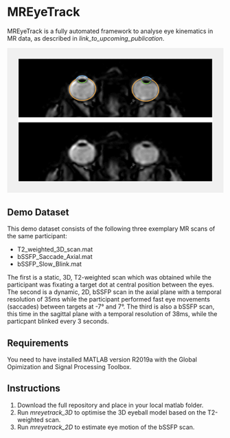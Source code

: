 # MREyeTrack
MREyeTrack is a fully automated framework to analyse eye kinematics in MR data, as described in *link_to_upcoming_publication*.

![](Saccade.gif)

## Demo Dataset
This demo dataset consists of the following three exemplary MR scans of the same participant:
* T2_weighted_3D_scan.mat
* bSSFP_Saccade_Axial.mat
* bSSFP_Slow_Blink.mat
 
The first is a static, 3D, T2-weighted scan which was obtained while the participant was fixating a target dot at central position between the eyes. The second is a dynamic, 2D, bSSFP scan in the axial plane with a temporal resolution of 35ms while the participant performed fast eye movements (saccades) between targets at -7° and 7°. The third is also a bSSFP scan, this time in the sagittal plane with a temporal resolution of 38ms, while the particpant blinked every 3 seconds.

## Requirements
You need to have installed MATLAB version R2019a with the Global Opimization and Signal Processing Toolbox.

## Instructions
1) Download the full repository and place in your local matlab folder.
2) Run *mreyetrack_3D* to optimise the 3D eyeball model based on the T2-weighted scan.
3) Run *mreyetrack_2D* to estimate eye motion of the bSSFP scan. 
